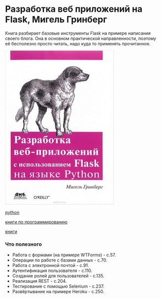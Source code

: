 # Разработка веб приложений на Flask, Мигель Гринберг

Книга разбирает базовые инструменты Flask на примере написания своего блога. Она в основном практической направленности, поэтому её бесполезно просто читать, надо куда то применять прочитанное.

![2020-07-12_web_prilozhenia_flask](./2020-07-12_web_prilozhenia_flask.jpg)

[python](./meta_python.md)

[книги по программированию](./meta_knigi_po_programmirovaniy.md)

[книги](./meta_knigi.md)

### Что полезного

* Работа с формами (на примере WTForms) - с.57.
* Операции по работе с базами данных - с.70.
* Работа с электронной почтой - с.91.
* Аутентификация пользователя - с.110.
* Создание ролей для пользователей - с.135.
* Реализация REST - с.204.
* Тестирование с помощью Selenium - с.237.
* Развёртывание на примере Heroku - с.250.